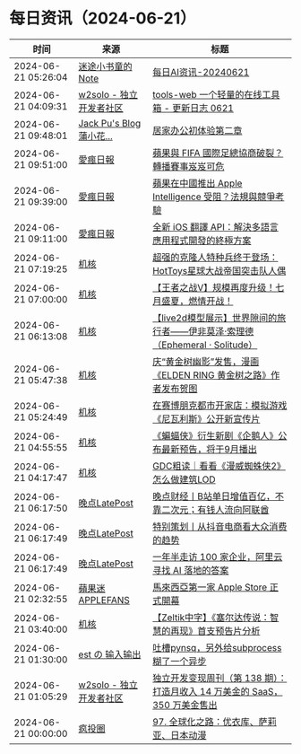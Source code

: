 ﻿# 每日资讯（2024-06-21）

|时间|来源|标题|
|---|---|---|
|2024-06-21 05:26:04|[迷途小书童的Note](https://xugaoxiang.com/feed)|[每日AI资讯-20240621](https://xugaoxiang.com/2024/06/21/ai-daily-20240621/)|
|2024-06-21 04:09:31|[w2solo - 独立开发者社区](https://w2solo.com/topics/feed)|[ tools-web 一个轻量的在线工具箱 - 更新日志 0621](https://w2solo.com/topics/4707)|
|2024-06-21 09:48:01|[Jack Pu's Blog 蒲小花...](https://www.jackpu.com/rss/)|[居家办公初体验第二章](https://www.jackpu.com/ju-jia-ban-gong-chu-ti-yan-di-er-zhang/)|
|2024-06-21 09:51:00|[愛瘋日報](http://www.iphonetaiwan.org/feeds/posts/default)|[蘋果與 FIFA 國際足總協商破裂？轉播賽事岌岌可危](https://www.iphonetaiwan.org/2024/06/apple-fifa-club-world-cup.html)|
|2024-06-21 09:39:00|[愛瘋日報](http://www.iphonetaiwan.org/feeds/posts/default)|[蘋果在中國推出 Apple Intelligence 受阻？法規與競爭考驗](https://www.iphonetaiwan.org/2024/06/apple-intelligence-china-market.html)|
|2024-06-21 09:11:00|[愛瘋日報](http://www.iphonetaiwan.org/feeds/posts/default)|[全新 iOS 翻譯 API：解決多語言應用程式開發的終極方案](https://www.iphonetaiwan.org/2024/06/ios-17-4-translation-api-integration.html)|
|2024-06-21 07:19:25|[机核](https://www.gcores.com/rss)|[超强的克隆人特种兵终于登场：HotToys星球大战帝国突击队人偶](https://www.gcores.com/articles/183914)|
|2024-06-21 07:00:00|[机核](https://www.gcores.com/rss)|[【王者之战V】规模再度升级！七月盛夏，燃情开战！](https://www.gcores.com/articles/183853)|
|2024-06-21 06:13:08|[机核](https://www.gcores.com/rss)|[【live2d模型展示】世界隙间的旅行者——伊非莫泽·索理德（Ephemeral · Solitude）](https://www.gcores.com/videos/183894)|
|2024-06-21 05:47:38|[机核](https://www.gcores.com/rss)|[庆“黄金树幽影”发售，漫画《ELDEN RING 黄金树之路》作者发布贺图](https://www.gcores.com/articles/183897)|
|2024-06-21 05:24:49|[机核](https://www.gcores.com/rss)|[在赛博朋克都市开家店：模拟游戏《尼瓦利斯》公开新宣传片](https://www.gcores.com/articles/183895)|
|2024-06-21 04:55:55|[机核](https://www.gcores.com/rss)|[《蝙蝠侠》衍生新剧《企鹅人》公布最新预告，将于9月播出](https://www.gcores.com/articles/183892)|
|2024-06-21 04:17:47|[机核](https://www.gcores.com/rss)|[GDC粗读｜看看《漫威蜘蛛侠2》怎么做建筑LOD](https://www.gcores.com/articles/183848)|
|2024-06-21 06:17:50|[晚点LatePost](https://feedpress.me/wx-postlate)|[​晚点财经丨B站单日增值百亿，不靠二次元；有钱人流向阿联酋](http://mp.weixin.qq.com/s?__biz=MzU3Mjk1OTQ0Ng%3D%3D&mid=2247517448&idx=3&sn=55ca32d3247c63656d7ba11519b73e4f)|
|2024-06-21 06:17:49|[晚点LatePost](https://feedpress.me/wx-postlate)|[特别策划丨从抖音电商看大众消费的趋势](http://mp.weixin.qq.com/s?__biz=MzU3Mjk1OTQ0Ng%3D%3D&mid=2247517448&idx=2&sn=972b78245899b78e698b51b4b1c388b3)|
|2024-06-21 06:17:49|[晚点LatePost](https://feedpress.me/wx-postlate)|[一年半走访 100 家企业，阿里云寻找 AI 落地的答案](http://mp.weixin.qq.com/s?__biz=MzU3Mjk1OTQ0Ng%3D%3D&mid=2247517448&idx=1&sn=ebd27736f5853070f8b2add3cb8b6d64)|
|2024-06-21 02:32:55|[蘋果迷 APPLEFANS](https://applefans.today/feed/)|[馬來西亞第一家 Apple Store 正式開幕](https://applefans.today/2024-06-apple-kuala-lumpur-store/)|
|2024-06-21 03:40:00|[机核](https://www.gcores.com/rss)|[【Zeltik中字】《塞尔达传说：智慧的再现》首支预告片分析](https://www.gcores.com/videos/183880)|
|2024-06-21 01:30:00|[est の 输入输出](https://blog.est.im/rss)|[吐槽pynsq，另外给subprocess糊了一个异步](https://blog.est.im/2024/stdout-09)|
|2024-06-21 01:05:29|[w2solo - 独立开发者社区](https://w2solo.com/topics/feed)|[独立开发变现周刊（第 138 期）：打造月收入 14 万美金的 SaaS，350 万美金售出](https://w2solo.com/topics/4706)|
|2024-06-21 00:00:00|[疯投圈](https://crazy.capital/feed)|[97. 全球化之路：优衣库、萨莉亚、日本动漫](https://crazy.capital/97)|
